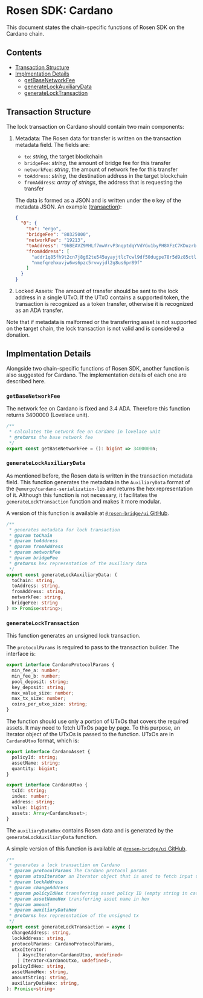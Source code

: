 # Rosen SDK: Cardano

This document states the chain-specific functions of Rosen SDK on the Cardano chain.

## Contents

- [Transaction Structure](#transaction-structure)
- [Implmentation Details](#implmentation-details)
  - [getBaseNetworkFee](#getbasenetworkfee)
  - [generateLockAuxiliaryData](#generatelockauxiliarydata)
  - [generateLockTransaction](#generatelocktransaction)

## Transaction Structure

The lock transaction on Cardano should contain two main components:

1. Metadata: The Rosen data for transfer is written on the transaction metadata field. The fields are:

   - `to`: _string_, the target blockchain
   - `bridgeFee`: _string_, the amount of bridge fee for this transfer
   - `networkFee`: _string_, the amount of network fee for this transfer
   - `toAddress`: _string_, the destination address in the target blockchain
   - `fromAddress`: _array of strings_, the address that is requesting the transfer

   The data is formed as a JSON and is written under the `0` key of the metadata JSON. An example ([transaction](https://cardanoscan.io/transaction/1945e7c0b005698b7fa6d0e5578f14193879b9d1962075857befd4a838dcd840?tab=metadata)):

   ```json
   {
     "0": {
       "to": "ergo",
       "bridgeFee": "80325000",
       "networkFee": "19213",
       "toAddress": "9hBEAVZ9MHLf7mwVrvP3nqptdqYVdYGu1byPH8XFzC7KDuzrb8W",
       "fromAddress": [
         "addr1q85fh9t2cn7j8g62te545uyayjtlc7cwl9df50dugpe78r5d9z85ctlucfs",
         "nmefqrehxuvjw6ws6pzc5rvwyjdl2g8us6pr89f"
       ]
     }
   }
   ```

2. Locked Assets: The amount of transfer should be sent to the lock address in a single UTxO. If the UTxO contains a supported token, the transaction is recognized as a token transfer, otherwise it is recognized as an ADA transfer.

Note that if metadata is malformed or the transferring asset is not supported on the target chain, the lock transaction is not valid and is considered a donation.

## Implmentation Details

Alongside two chain-specific functions of Rosen SDK, another function is also suggested for Cardano. The implementation details of each one are described here.

### `getBaseNetworkFee`

The network fee on Cardano is fixed and 3.4 ADA. Therefore this function returns 3400000 (Lovelace unit).

```ts
/**
 * calculates the network fee on Cardano in lovelace unit
 * @returns the base network fee
 */
export const getBaseNetworkFee = (): bigint => 3400000n;
```

### `generateLockAuxiliaryData`

As mentioned before, the Rosen data is written in the transaction metadata field. This function generates the metadata in the `AuxiliaryData` format of the `@emurgo/cardano-serialization-lib` and returns the hex representation of it. Although this function is not necessary, it facilitates the `generateLockTransaction` function and makes it more modular.

A version of this function is available at [`@rosen-bridge/ui` GitHub](https://github.com/rosen-bridge/ui/blob/1c0b08f5407e929f5680aa01a316e2dc88ef1408/apps/rosen/app/_networks/cardano/transaction/utils.ts#L81).

```ts
/**
 * generates metadata for lock transaction
 * @param toChain
 * @param toAddress
 * @param fromAddress
 * @param networkFee
 * @param bridgeFee
 * @returns hex representation of the auxiliary data
 */
export const generateLockAuxiliaryData: (
  toChain: string,
  toAddress: string,
  fromAddress: string,
  networkFee: string,
  bridgeFee: string
) => Promise<string>;
```

### `generateLockTransaction`

This function generates an unsigned lock transaction.

The `protocolParams` is required to pass to the transaction builder. The interface is:

```ts
export interface CardanoProtocolParams {
  min_fee_a: number;
  min_fee_b: number;
  pool_deposit: string;
  key_deposit: string;
  max_value_size: number;
  max_tx_size: number;
  coins_per_utxo_size: string;
}
```

The function should use only a portion of UTxOs that covers the required assets. It may need to fetch UTxOs page by page. To this purpose, an Iterator object of the UTxOs is passed to the function. UTxOs are in `CardanoUtxo` format, which is:

```ts
export interface CardanoAsset {
  policyId: string;
  assetName: string;
  quantity: bigint;
}

export interface CardanoUtxo {
  txId: string;
  index: number;
  address: string;
  value: bigint;
  assets: Array<CardanoAsset>;
}
```

The `auxiliaryDataHex` contains Rosen data and is generated by the `generateLockAuxiliaryData` function.

A simple version of this function is available at [`@rosen-bridge/ui` GitHub](https://github.com/rosen-bridge/ui/blob/1c0b08f5407e929f5680aa01a316e2dc88ef1408/apps/rosen/app/_networks/cardano/transaction/generateTx.ts#L31).

```ts
/**
 * generates a lock transaction on Cardano
 * @param protocolParams The Cardano protocol params
 * @param utxoIterator an Iterator object that is used to fetch input utxos
 * @param lockAddress
 * @param changeAddress
 * @param policyIdHex transferring asset policy ID (empty string in case of ADA transfer)
 * @param assetNameHex transferring asset name in hex
 * @param amount
 * @param auxiliaryDataHex
 * @returns hex representation of the unsigned tx
 */
export const generateLockTransaction = async (
  changeAddress: string,
  lockAddress: string,
  protocolParams: CardanoProtocolParams,
  utxoIterator:
    | AsyncIterator<CardanoUtxo, undefined>
    | Iterator<CardanoUtxo, undefined>,
  policyIdHex: string,
  assetNameHex: string,
  amountString: string,
  auxiliaryDataHex: string,
): Promise<string>
```
